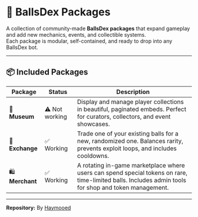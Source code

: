 # 🧩 BallsDex Packages

A collection of community-made **BallsDex packages** that expand gameplay and add new mechanics, events, and collectible systems.  
Each package is modular, self-contained, and ready to drop into any BallsDex bot.

---

## 📦 Included Packages

| Package | Status | Description |
|----------|---------|-------------|
| 🎨 **Museum** | ⚠️ Not working | Display and manage player collections in beautiful, paginated embeds. Perfect for curators, collectors, and event showcases. |
| 🔁 **Exchange** | ✅ Working | Trade one of your existing balls for a new, randomized one. Balances rarity, prevents exploit loops, and includes cooldowns. |
| 🛍️ **Merchant** | ✅ Working | A rotating in-game marketplace where users can spend special tokens on rare, time-limited balls. Includes admin tools for shop and token management. |

---

**Repository:** By [Haymooed](https://github.com/Haymooed/BallsDex-Packages)
